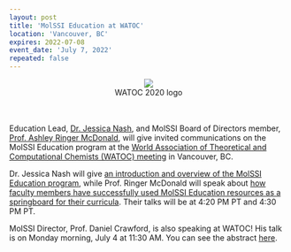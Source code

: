 ```yaml
---
layout: post
title: 'MolSSI Education at WATOC'
location: 'Vancouver, BC'
expires: 2022-07-08
event_date: 'July 7, 2022'
repeated: false
---
```


<center><img src ="../../../../images/event_images/watoc2020_logo_resize.png">
<figcaption> WATOC 2020 logo </figcaption><br><br></center>

Education Lead, [Dr. Jessica Nash](https://molssi.org/molssi-software-scientists/mss-jessica-nash/), and MolSSI Board of Directors member, [Prof. Ashley Ringer McDonald](https://chemistry.calpoly.edu/content/faculty/ashley_mcdonald), will give invited communications on the MolSSI Education program at the [World Association of Theoretical and Computational Chemists (WATOC) meeting](https://www.cheminst.ca/conference/watoc-2020/) in Vancouver, BC. 

Dr. Jessica Nash will give [an introduction and overview of the MolSSI Education program](https://www.xcdsystem.com/cic/program/s07pZsO/index.cfm?pgid=1913&sid=25220&abid=89773), while Prof. Ringer McDonald will speak about [how faculty members have successfully used MolSSI Education resources as a springboard for their curricula](https://www.xcdsystem.com/cic/program/s07pZsO/index.cfm?pgid=1913&sid=25220&abid=89670). Their talks will be at 4:20 PM PT and 4:30 PM PT. 

MolSSI Director, Prof. Daniel Crawford, is also speaking at WATOC! His talk is on Monday morning, July 4 at 11:30 AM. You can see the abstract [here](https://www.xcdsystem.com/cic/program/s07pZsO/index.cfm?pgid=1913&sid=25159&abid=89553).

